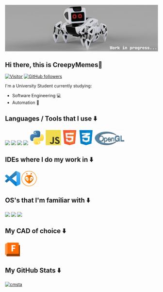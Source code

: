 
![Strandy Robot Current Project](icons/banner.png)

<h2> Hi there, this is CreepyMemes👋 </h2>

[![Visitor](https://visitor-badge.laobi.icu/badge?page_id=CreepyMemes.CreepyMemes)](https://github.com/CreepyMemes) [![GitHub followers](https://img.shields.io/github/followers/CreepyMemes.svg?style=social&label=Follow)](https://github.com/CreepyMemes?tab=followers)

I'm a University Student currently studying: 
- Software Engineering 💻
- Automation 🤖

## Languages / Tools that I use ⬇️
<div>
  <!-- <img src="https://github.com/CreepyMemes/CreepyMEmes/blob/main/icons/java.png?raw=true" height="50px" /> -->  
  <img src="https://upload.wikimedia.org/wikipedia/commons/1/19/C_Logo.png" height="50px" />
  <img src="https://upload.wikimedia.org/wikipedia/commons/1/18/ISO_C%2B%2B_Logo.svg" height="50px" />
  <img src="https://upload.wikimedia.org/wikipedia/commons/9/96/CMake-logo-triangle-high-res.png" height="50px" />
  <img src="https://brandslogos.com/wp-content/uploads/images/large/arduino-logo-1.png" height="50px" /> 
  <img src="https://github.com/CreepyMemes/CreepyMEmes/blob/main/icons/python.png?raw=true" height="50px" />
  <img src="https://github.com/CreepyMemes/CreepyMEmes/blob/main/icons/javascript.png?raw=true" height="50px" />
  <img src="https://github.com/CreepyMemes/CreepyMEmes/blob/main/icons/html.png?raw=true" height="50px" />
  <img src="https://github.com/CreepyMemes/CreepyMEmes/blob/main/icons/css.png?raw=true" height="50px" />
  <img src="https://github.com/CreepyMemes/CreepyMEmes/blob/main/icons/opengl.png?raw=true" height="45px" />
  <!-- <img src="https://www.glfw.org/img/favicon/favicon-196x196.png" height="50px" /> -->
</div>

## IDEs where I do my work in ⬇️
<div>
  <img src="https://github.com/CreepyMemes/CreepyMEmes/blob/main/icons/vscode.png?raw=true" height="50px" />
  <img src="https://github.com/CreepyMemes/CreepyMEmes/blob/main/icons/platformio.png?raw=true" height="50px" />
</div>

## OS's that I'm familiar with ⬇️
<div>
  <img src="https://upload.wikimedia.org/wikipedia/commons/thumb/8/87/Windows_logo_-_2021.svg/1024px-Windows_logo_-_2021.svg.png" height="45px" />
  <img src="https://brandslogos.com/wp-content/uploads/images/large/ubuntu-logo.png" height="50px" />
  <img src="https://upload.wikimedia.org/wikipedia/commons/thumb/3/3f/Linux_Mint_logo_without_wordmark.svg/1200px-Linux_Mint_logo_without_wordmark.svg.png" height="50px" />
</div>

## My CAD of choice ⬇️
<div>
  <img src="https://github.com/CreepyMemes/CreepyMEmes/blob/main/icons/fusion360.png?raw=true" height="45px" />
</div>

## My GitHub Stats ⬇️
[![cmsta](https://github-readme-stats.vercel.app/api?username=CreepyMemes&theme=radical)](https://github.com/anuraghazra/github-readme-stats)
